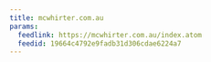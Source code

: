 ```yaml
---
title: mcwhirter.com.au
params:
  feedlink: https://mcwhirter.com.au/index.atom
  feedid: 19664c4792e9fadb31d306cdae6224a7
---
```

